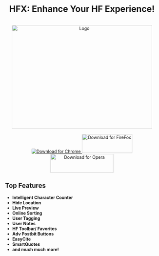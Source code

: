 <div align="center">
  <h1>
    HFX: Enhance Your HF Experience!
  </h1>
  <br>
  <img src="https://raw.githubusercontent.com/xadamxk/HFX/master/images/banner-large.png"  width="460" height="340" title="Logo"  />
  <br /><br />
  <a align="center" href="https://chrome.google.com/webstore/detail/hf-xtension/hcfofmfmidhgbblcnnipcphhegcmdeeb">
    <img src="https://developer.chrome.com/webstore/images/ChromeWebStore_BadgeWBorder_v2_206x58.png" title="Download for Chrome"  />
  </a>
  <a align="center" href="https://github.com/xadamxk/HFX/releases/latest">
    <img src="https://raw.githubusercontent.com/xadamxk/HFX/master/images/FireFoxWebStore01.png" width="165" height="62" title="Download for FireFox"  />
  </a>
  <a align="center" href="https://github.com/xadamxk/HFX/wiki/Installing-HFX-on-Opera-Browser">
    <img src="https://raw.githubusercontent.com/xadamxk/HFX/master/images/OperaWebStore01.png" width="206" height="62" title="Download for Opera"  />
  </a>
  <br>
</div>

<h2>Top Features</h2>
<ul>
  <li><b>Intelligent Character Counter</b></li>
  <li><b>Hide Location</b></li>
  <li><b>Live Preview</b></li>
  <li><b>Online Sorting</b></li>
  <li><b>User Tagging</b></li>
  <li><b>User Notes</b></li>
  <li><b>HF Toolbar/ Favorites</b></li>
  <li><b>Adv Postbit Buttons</b></li>
  <li><b>EasyCite</b></li>
  <li><b>SmartQuotes</b></li>
  <li><b>and much much more!</b></li>
</ul>
